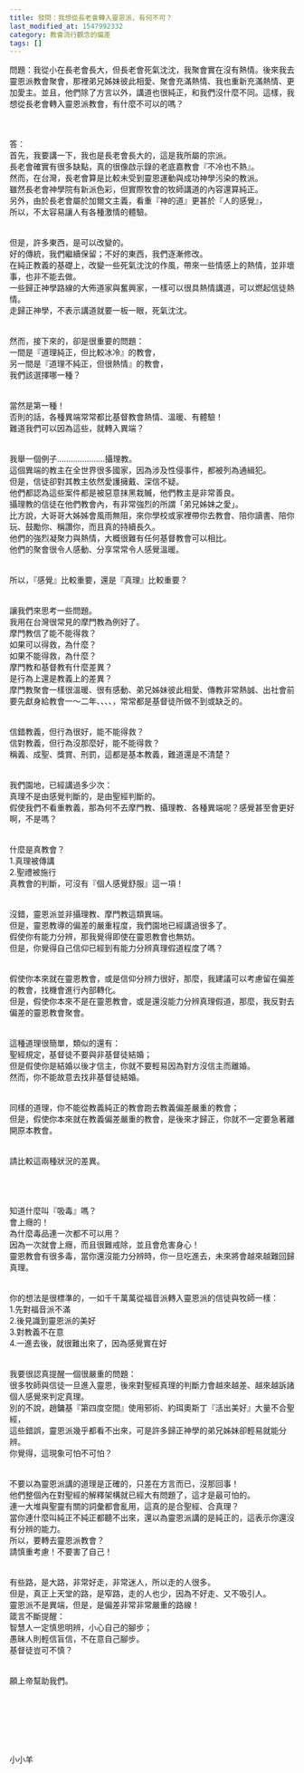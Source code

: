 ```yaml
---
title: 發問：我想從長老會轉入靈恩派，有何不可？
last_modified_at: 1547992332
category: 教會流行觀念的偏差
tags: []
---
```


<p>問題：我從小在長老會長大，但長老會死氣沈沈，我聚會實在沒有熱情。後來我去靈恩派教會聚會，那裡弟兄姊妹彼此相愛、聚會充滿熱情、我也重新充滿熱情、更加愛主。並且，他們除了方言以外，講道也很純正，和我們沒什麼不同。這樣，我想從長老會轉入靈恩派教會，有什麼不可以的嗎？<br/><!--more--><br/><br/><br/>答：<br/>首先，我要講一下，我也是長老會長大的，這是我所屬的宗派。<br/>長老會確實有很多缺點，真的很像啟示錄的老底嘉教會『不冷也不熱』。<br/>然而，在台灣，長老會算是比較未受到靈恩運動與成功神學污染的教派。<br/>雖然長老會神學院有新派色彩，但實際牧會的牧師講道的內容還算純正。<br/>另外，由於長老會屬於加爾文主義，看重『神的道』更甚於『人的感覺』，<br/>所以，不太容易讓人有各種激情的體驗。<br/><br/><br/>但是，許多東西，是可以改變的。<br/>好的傳統，我們繼續保留；不好的東西，我們逐漸修改。<br/>在純正教義的基礎上，改變一些死氣沈沈的作風，帶來一些情感上的熱情，並非壞事，也非不能去做。<br/>一些歸正神學路線的大佈道家與奮興家，一樣可以很具熱情講道，可以燃起信徒熱情。<br/>走歸正神學，不表示講道就要一板一眼，死氣沈沈。<br/><br/><br/>然而，接下來的，卻是很重要的問題：<br/>一間是『道理純正，但比較冰冷』的教會，<br/>另一間是『道理不純正，但很熱情』的教會，<br/>我們該選擇哪一種？<br/><br/><br/>當然是第一種！<br/>否則的話，各種異端常常都比基督教會熱情、溫暖、有體驗！<br/>難道我們可以因為這些，就轉入異端？<br/><br/><br/>我舉一個例子…………………攝理教。<br/>這個異端的教主在全世界很多國家，因為涉及性侵事件，都被列為通緝犯。<br/>但是，信徒卻對其教主依然愛護擁戴、深信不疑。<br/>他們都認為這些案件都是被惡意抹黑栽贓，他們教主是非常善良。<br/>攝理教的信徒在他們教會內，有非常強烈的所謂「弟兄姊妹之愛」。<br/>比方說，大哥哥大姊姊會風雨無阻，來你學校或家裡帶你去教會、陪你讀書、陪你玩、鼓勵你、稱讚你，而且真的持續長久。<br/>他們的強烈凝聚力與熱情，大概很難有任何基督教會可以相比。<br/>他們的聚會很令人感動、分享常常令人感覺溫暖。<br/><br/><br/>所以，『感覺』比較重要，還是『真理』比較重要？<br/><br/><br/>讓我們來思考一些問題。<br/>我用在台灣很常見的摩門教為例好了。<br/>摩門教信了能不能得救？<br/>如果可以得救，為什麼？<br/>如果不能得救，為什麼？<br/>摩門教和基督教有什麼差異？<br/>是行為上還是教義上的差異？<br/>摩門教聚會一樣很溫暖、很有感動、弟兄姊妹彼此相愛、傳教非常熱誠、出社會前要先獻身給教會一～二年、、、、，常常都是基督徒所做不到或缺乏的。<br/> <br/><br/>信錯教義，但行為很好，能不能得救？<br/>信對教義，但行為沒那麼好，能不能得救？<br/>稱義、成聖、獎賞、刑罰，這都是基本教義，難道還是不清楚？<br/><br/><br/>我們園地，已經講過多少次：<br/>真理不是由感覺判斷的，是由聖經判斷的。<br/>假使我們不看重教義，那為何不去摩門教、攝理教、各種異端呢？感覺甚至會更好啊，不是嗎？<br/><br/><br/>什麼是真教會？<br/>1.真理被傳講<br/>2.聖禮被施行<br/>真教會的判斷，可沒有『個人感覺舒服』這一項！<br/><br/><br/>沒錯，靈恩派並非攝理教、摩門教這類異端。<br/>但是，靈恩教導的偏差的嚴重程度，我們園地已經講過很多了。<br/>假使你有能力分辨，那我覺得即使在靈恩教會也無妨。<br/>但是，你覺得自己信仰已經到有能力分辨真理假道程度了嗎？<br/><br/><br/>假使你本來就在靈恩教會，或是信仰分辨力很好，那麼，我建議可以考慮留在偏差的教會，找機會進行內部轉化。<br/>但是，假使你本來不是在靈恩教會，或是還沒能力分辨真理假道，那麼，我反對去偏差的靈恩教會聚會。<br/><br/><br/>這種道理很簡單，類似的還有：<br/>聖經規定，基督徒不要與非基督徒結婚；<br/>但是假使你是結婚以後才信主，你就不要輕易因為對方沒信主而離婚。<br/>然而，你不能故意去找非基督徒結婚。<br/><br/><br/>同樣的道理，你不能從教義純正的教會跑去教義偏差嚴重的教會；<br/>但是，假使你本來就在教義偏差嚴重的教會，是後來才歸正，你就不一定要急著離開原本教會。<br/><br/><br/>請比較這兩種狀況的差異。<br/><br/><br/><br/><br/>知道什麼叫『吸毒』嗎？<br/>會上癮的！<br/>為什麼毒品連一次都不可以用？<br/>因為一次就會上癮，而且很難戒除，並且會危害身心！<br/>靈恩教會有很多毒，當你還沒能力分辨時，你一旦吃進去，未來將會越來越難回歸真理。<br/><br/><br/>你的想法是很標準的，一如千千萬萬從福音派轉入靈恩派的信徒與牧師一樣：<br/>1.先對福音派不滿<br/>2.後見識到靈恩派的美好<br/>3.對教義不在意<br/>4.一進去後，就很難出來了，因為感覺實在好<br/><br/><br/>我要很認真提醒一個很嚴重的問題：<br/>很多牧師與信徒一旦進入靈恩，後來對聖經真理的判斷力會越來越差、越來越訴諸個人感覺來判定真理。<br/>別的不說，趙鏞基『第四度空間』使用邪術、約珥奧斯丁『活出美好』大量不合聖經，<br/>這些錯誤，靈恩派幾乎都看不出來，可是許多歸正神學的弟兄姊妹卻輕易就能分辨。<br/>你覺得，這現象可怕不可怕？<br/><br/><br/>不要以為靈恩派講的道理是正確的，只差在方言而已，沒那回事！<br/>他們整個內在對聖經的解釋架構就已經大有問題了，這才是最可怕的。<br/>連一大堆與聖靈有關的詞彙都會亂用，這真的是合聖經、合真理？<br/>當你連什麼叫純正不純正都聽不出來，還以為靈恩派講的是純正的，這表示你還沒有分辨的能力。<br/>所以，要轉去靈恩派教會？<br/>請慎重考慮！不要害了自己！<br/><br/><br/>有些路，是大路，非常好走，非常迷人，所以走的人很多。<br/>但是，真正上天堂的路，是窄路，走的人也少，因為不好走、又不吸引人。<br/>靈恩派不是異端，但是，是偏差非常非常嚴重的路線！<br/>箴言不斷提醒：<br/>智慧人一定慎思明辨，小心自己的腳步；<br/>愚昧人則輕信盲信，不在意自己腳步。<br/>基督徒豈可不慎？<br/><br/><br/>願上帝幫助我們。<br/><br/><br/><br/><br/><br/><br/><br/>小小羊<br/><br/><br/><br/><br/><br/><br/><br/><br/><br/><br/></p>